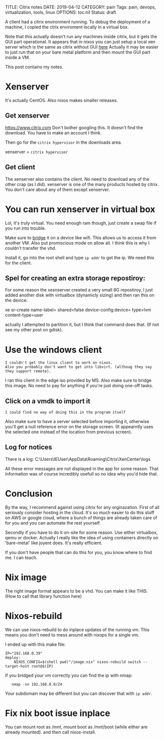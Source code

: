 TITLE: Citrix notes
DATE: 2019-04-12
CATEGORY: pain
Tags: pain, devops, virtualization, tools, linux
OPTIONS: toc:nil
Status: draft

A client had a citrix environment running.
To debug the deployment of a machine, I copied the ctrix enviroment locally
in a virtual box.

Note that this actually doesn't run any machines inside citrix, but it gets the GUI part operational.
It appears that in nixos you can just setup a local xen server which is the same as citrix
without GUI [here](https://github.com/NixOS/nixpkgs/blob/master/nixos/modules/virtualisation/xen-dom0.nix)
Actually it may be easier to just run that on your bare metal platform and then
mount the GUI part inside a VM.

This post contains my notes.

# Xenserver
It's actually CentOS.
Also nixos makes smaller releases.

## Get xenserver
https://www.citrix.com
Don't bother googling this. It doesn't find the download.
You have to make an account I think.

Then go for the `citrix hypervisor` in the downloads area.

xenserver = `citrix hypervisor`

## Get client
The xenserver also contains the client.
No need to download any of the other crap (as I did).
xenserver is one of the many products hosted by citrix.
You don't care about any of them except xenserver.

# You can run xenserver in virtual box
   Lol, it's truly virtual.
   You need enough ram though, just create a swap file if you run into trouble.
   
   Make sure to [bridge](https://superuser.com/questions/227505/what-is-the-difference-between-nat-bridged-host-only-networking)
   it on a device like wifi.
   This allows us to access it from another VM.
   Also put promiscious mode on allow all. I think this is why I couldn't transfer the vhd.
   
   Install it, go into the root shell and type `ip addr` to get the ip.
   We need this for the client.

## Spel for creating an extra storage repostiroy:
   For some reason the xesnserver created a very small 8G repostiroy,
   I just added another disk with virtualbox (dynamicly sizing) and then
   ran this on the device:

xe sr-create name-label=<Storage ID> shared=false device-config:device=<Path of the Storage device> type=lvm content-type=user

   actually I attempted to partition it, but I think that command does that.
   (If not see my other post on gdisk).

# Use the windows client
	I couldn't get the linux client to work on nixos.
	Also you probably don't want to get into libvirt. (althoug they say they support remote).
   
   I ran this client in the edge iso provided by MS.
   Also make sure to bridge this image.
   No need to pay for anything if you're just doing one-off tasks.

## Click on a vmdk to import it
    I could find no way of doing this in the program itself

Also make sure to have a server selected before importing it,
otherwise you'll get a null reference error on the storage screen.
(It appearntly uses the selected one instead of the location from previous screen).
## Log for notices
  There is a log:
C:\Users\IEUser\AppData\Roaming\Citrix\XenCenter\logs

All these error messages are not displayed in the app
for some reason.
That information was of course incredibly usefull
so no idea why you'd hide that.


# Conclusion
  By the way, I recommend against using citrix for any orginazation.
  First of all seriously consider hosting in the cloud.
  It's so much easier to do this stuff on AWS or google cloud, where a bunch of things
  are already taken care of for you and you can automate the rest yourself.
  
  Secondly if you have to do it on-site for some reason.
  Use either virtualbox, qemu or docker.
  Actually I really like the idea of using containers directly on 'bare-metal'
  like joyent does. It's really efficient.
  
  If you don't have people that can do this for you, you know where to find me.
  I can teach.

# Nix image

The right image format appears to be a vhd.
You can make it like THIS.
(How to call that library function here)

# Nixos-rebuild

We can use nixos-rebuild to do inplace updates of the running vm.
This means you don't need to mess around with nixops for a single vm.

I ended up with this make file:
```shell
IP="192.168.0.39"
deploy: 
	NIXOS_CONFIG=$(shell pwd)"/image.nix" nixos-rebuild switch --target-host root@$(IP)
```

If you bridged your vm correctly you can find the ip with nmap:
```shell
   nmap -sn 192.168.0.0/24 
```
Your subdomain may be different but you can discover that with `ip addr`.

# Fix nix boot issue inplace

You can mount root as /mnt,
mount boot as /mnt/boot (while either are already mounted).
and then call nixos-install.
